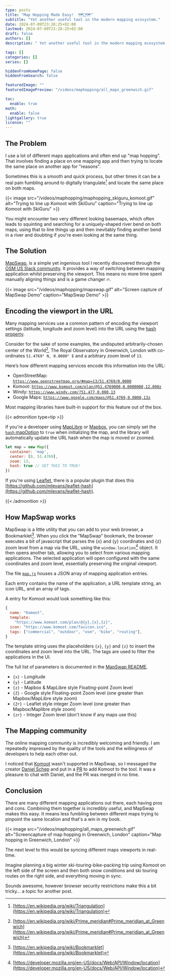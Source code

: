 ```yaml
---
type: posts
title: "Map Hopping Made Easy!  🗺️🦘🗺️"
subtitle: "Yet another useful tool in the modern mapping ecosystem."
date: 2024-07-09T23:28:25+02:00
lastmod: 2024-07-09T23:28:25+02:00
draft: false
authors: []
description: " Yet another useful tool in the modern mapping ecosystem."

tags: []
categories: []
series: []

hiddenFromHomePage: false
hiddenFromSearch: false

featuredImage: ""
featuredImagePreview: "/videos/maphopping/all_maps_greenwich.gif"

toc:
  enable: true
math:
  enable: false
lightgallery: true
license: ""
---
```


<!--more-->

## The Problem

I use a lot of different maps applications and often end up "map hopping". That involves finding a place on one mapping app and then trying to locate the same place on another app for "reasons".

Sometimes this is a smooth and quick process, but other times it can be a real pain fumbling around to digitally triangulate[^triangulation] and locate the same place on both maps.

{{< image src="/videos/maphopping/maphopping_skiguru_komoot.gif" alt="Trying to line up Komoot with SkiGuru" caption="Trying to line up Komoot with SkiGuru" >}}

You might encounter two very different looking basemaps, which often leads to squinting and searching for a uniquely-shaped river bend on both maps, using that to line things up and then inevitably finding another bend in a river and doubting if you're even looking at the same thing.

## The Solution

[MapSwap](https://mapswap.trailsta.sh/), is a  simple yet ingenious tool I recently discovered through the [OSM US Slack community](https://slack.openstreetmap.us/). It provides a way of switching between mapping application whilst preserving the viewport. This means no more time spent manually aligning things and is a game changer 🔥.

{{< image src="/videos/maphopping/mapswap.gif" alt="Screen capture of MapSwap Demo" caption="MapSwap Demo" >}}

## Encoding the viewport in the URL

Many mapping services use a common pattern of encoding the viewport settings (latitude, longitude and zoom level) into the URL using the [hash property](https://developer.mozilla.org/en-US/docs/Web/API/URL/hash).

Consider for the sake of some examples, the undisputed arbitrarily-chosen center of the World[^prime-meridian-history], The Royal Observatory in Greenwich, London with co-ordinates `51.4769° N, 0.0000° E` and a arbitrary zoom level of `13`.

Here’s how different mapping services encode this information into the URL:

- OpenStreetMap: [`https://www.openstreetmap.org/#map=13/51.4769/0.0000`](https://www.openstreetmap.org/#map=13/51.4769/0.0000)
- Komoot: [`https://www.komoot.com/plan/@51.4769000,0.0000000,12.000z`](https://www.komoot.com/plan/@51.4769000,0.0000000,12.000z)
- Windy: [`https://www.windy.com/?51.477,0.000,13`](https://www.windy.com/?51.476,0.000,13)
- Google Maps: [`https://www.google.com/maps/@51.4769,0.0000,13z`](https://www.google.com/maps/@51.4769,0.0000,14z)

Most mapping libraries have built-in support for this feature out of the box.

{{< admonition type=tip >}}

If you're a developer using [MapLibre](https://maplibre.org/maplibre-gl-js/docs) or [Mapbox](https://www.mapbox.com/mapbox-gljs), you can simply set the [`hash` mapOption](https://maplibre.org/maplibre-gl-js/docs/API/type-aliases/MapOptions/#hash) to `true` when initializing the map, and the library will automatically update the URL hash when the map is moved or zoomed.

```js
let map = new Map({
  container: 'map',
  center: [0, 51.4769],
  zoom: 13,
  hash: true // SET THIS TO TRUE!
})
```

If you're using [Leaflet](https://leafletjs.com), there is a popular plugin that does this [https://github.com/mlevans/leaflet-hash](https://github.com/mlevans/leaflet-hash).

{{< /admonition >}}

## How MapSwap works

MapSwap is a little utility that you can add to your web browser, a Bookmarklet[^bookmarklet]. When you click the "MapSwap" bookmark, the browser executes a bit of javascript that parses the {x} and {y} coordinates and {z} zoom level from a map via the URL, using the `window.location`[^window.location] object. It then opens another tab, allowing you to select from various mapping applications. The selected application will open configured with the same coordinates and zoom level, essentially preserving the original viewport.

The file [`map.js`](https://gitlab.com/trailstash/mapswap/-/blob/main/swap/maps.js?ref_type=heads) houses a JSON array of mapping application entries.

Each entry contains the name of the application, a URL template string, an icon URL, and an array of tags.

A entry for Komoot would look something like this:

```js
{
  name: "Komoot",
  template:
    "https://www.komoot.com/plan/@{y},{x},{z}",
  icon: "https://www.komoot.com/favicon.ico",
  tags: ["commercial", "outdoor", "osm", "bike", "routing"],
}
```

The template string uses the placeholders `{x}`, `{y}` and `{z}` to insert the coordinates and zoom level into the URL. The tags are used to filter the applications in the UI.

The full list of parameters is documented in the [MapSwap README](https://gitlab.com/trailstash/mapswap/-/blob/main/README.md).

- `{x}` - Longitude
- `{y}` - Latitude
- `{z}` - Mapbox & MapLibre style Floating-point Zoom level
- `{Z}` - Google style Floating-point Zoom level (one greater than Mapbox/MapLibre style zoom)
- `{Zr}` - Leaflet style integer Zoom level (one greater than Mapbox/Maplibre style zoom)
- `{zr}` - Integer Zoom level (don't know if any maps use this)

## The Mapping community

The online mapping community is incredibly welcoming and friendly. I am repeatedly impressed by the quality of the tools and the willingness of developers to help each other out.

I noticed that [Komoot](https://www.komoot.com) wasn't supported in MapSwap, so I messaged the creator [Daniel Schep](https://schep.me) and put in a [PR](https://gitlab.com/trailstash/mapswap/-/merge_requests/2) to add Komoot to the tool. It was a pleasure to chat with Daniel, and the PR was merged in no time.

## Conclusion

There are many different mapping applications out there, each having pros and cons. Combining them together is incredibly useful, and MapSwap makes this easy. It means less fumbling between different maps trying to pinpoint the same location and that's a win in my book.

{{< image src="/videos/maphopping/all_maps_greenwich.gif" alt="Screencapture of map hopping in Greenwich, London" caption="Map hopping in Greenwich, London" >}}

The next level to this would be syncing different maps viewports in real-time.

Imagine planning a big winter ski-touring-bike-packing trip using Komoot on the left side of the screen and then both snow conditions and ski touring routes on the right side, and everything moving in sync.

Sounds awesome, however browser security restrictions make this a bit tricky... a topic for another post.

[^triangulation]: [https://en.wikipedia.org/wiki/Triangulation](https://en.wikipedia.org/wiki/Triangulation)
[^window.location]: [https://developer.mozilla.org/en-US/docs/Web/API/Window/location](https://developer.mozilla.org/en-US/docs/Web/API/Window/location)
[^prime-meridian-history]: [https://en.wikipedia.org/wiki/Prime_meridian#Prime_meridian_at_Greenwich](https://en.wikipedia.org/wiki/Prime_meridian#Prime_meridian_at_Greenwich)
[^bookmarklet]: [https://en.wikipedia.org/wiki/Bookmarklet](https://en.wikipedia.org/wiki/Bookmarklet)
